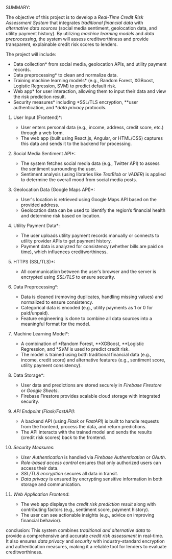 SUMMARY:

The objective of this project is to develop a *Real-Time Credit Risk Assessment System* that integrates *traditional financial data* with *alternative data sources* (social media sentiment, geolocation data, and utility payment history). By utilizing *machine learning models* and *data preprocessing*, the system will assess creditworthiness and provide transparent, explainable credit risk scores to lenders. 

The project will include:
- Data collection* from social media, geolocation APIs, and utility payment records.
- Data preprocessing* to clean and normalize data.
- Training machine learning models* (e.g., Random Forest, XGBoost, Logistic Regression, SVM) to predict default risk.
- Web app* for user interaction, allowing them to input their data and view the risk prediction result.
- Security measures* including *SSL/TLS encryption, **user authentication, and **data privacy* protocols.



1. User Input (Frontend)*:
   - User enters personal data (e.g., income, address, credit score, etc.) through a web form.
   - The web app (built using React.js, Angular, or HTML/CSS) captures this data and sends it to the backend for processing.

2. Social Media Sentiment API*:
   - The system fetches social media data (e.g., Twitter API) to assess the sentiment surrounding the user.
   - Sentiment analysis (using libraries like *TextBlob* or *VADER*) is applied to determine the overall mood from social media posts.

3. Geolocation Data (Google Maps API)*:
   - User's location is retrieved using Google Maps API based on the provided address.
   - Geolocation data can be used to identify the region’s financial health and determine risk based on location.

4. Utility Payment Data*:
   - The user uploads utility payment records manually or connects to utility provider APIs to get payment history.
   - Payment data is analyzed for consistency (whether bills are paid on time), which influences creditworthiness.

5. HTTPS (SSL/TLS)*:
   - All communication between the user’s browser and the server is encrypted using *SSL/TLS* to ensure security.

6. Data Preprocessing*:
   - Data is cleaned (removing duplicates, handling missing values) and normalized to ensure consistency.
   - Categorical data is encoded (e.g., utility payments as 1 or 0 for paid/unpaid).
   - Feature engineering is done to combine all data sources into a meaningful format for the model.

7. Machine Learning Model*:
   - A combination of *Random Forest, **XGBoost, **Logistic Regression, and **SVM* is used to predict credit risk.
   - The model is trained using both traditional financial data (e.g., income, credit score) and alternative features (e.g., sentiment score, utility payment consistency).

8. Data Storage*:
   - User data and predictions are stored securely in *Firebase Firestore* or *Google Sheets*.
   - Firebase Firestore provides scalable cloud storage with integrated security.

9. *API Endpoint (Flask/FastAPI)*:
   - A backend API (using *Flask* or *FastAPI*) is built to handle requests from the frontend, process the data, and return predictions.
   - The API interacts with the trained model and sends the results (credit risk scores) back to the frontend.

10. *Security Measures*:
    - *User Authentication* is handled via *Firebase Authentication* or *OAuth*.
    - *Role-based access control* ensures that only authorized users can access their data.
    - *SSL/TLS encryption* secures all data in transit.
    - *Data privacy* is ensured by encrypting sensitive information in both storage and communication.

11. *Web Application Frontend*:
    - The web app displays the *credit risk prediction result* along with contributing factors (e.g., sentiment score, payment history).
    - The user can see actionable insights (e.g., advice on improving financial behavior).

conclusion:
This system combines *traditional and alternative data* to provide a comprehensive and accurate *credit risk assessment* in real-time. It also ensures *data privacy* and *security* with industry-standard encryption and authentication measures, making it a reliable tool for lenders to evaluate creditworthiness.
